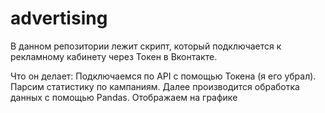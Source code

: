 # advertising
В данном репозитории лежит скрипт, который подключается к рекламному кабинету через Токен в Вконтакте.

Что он делает:
Подключаемся по API с помощью Токена (я его убрал).
Парсим статистику по кампаниям.
Далее производится обработка данных с помощью Pandas.
Отображаем на графике
